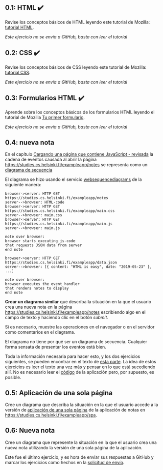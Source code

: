 

##  0.1: HTML :heavy_check_mark:

Revise los conceptos básicos de HTML leyendo este tutorial de Mozilla: [tutorial HTML](https://developer.mozilla.org/en-US/docs/Learn/Getting_started_with_the_web/HTML_basics).

*Este ejercicio no se envía a GitHub, basta con leer el tutorial*



## 0.2: CSS :heavy_check_mark:

Revise los conceptos básicos de CSS leyendo este tutorial de Mozilla: [tutorial CSS](https://developer.mozilla.org/en-US/docs/Learn/Getting_started_with_the_web/CSS_basics).

*Este ejercicio no se envía a GitHub, basta con leer el tutorial*



## 0.3: Formularios HTML :heavy_check_mark:

Aprende sobre los conceptos básicos de los formularios HTML leyendo el tutorial de Mozilla [Tu primer formulario](https://developer.mozilla.org/en-US/docs/Learn/HTML/Forms/Your_first_HTML_form).

*Este ejercicio no se envía a GitHub, basta con leer el tutorial*



## 0.4: nueva nota

En el capítulo [Cargando una página que contiene JavaScript - revisada](https://fullstackopen.com/es/part0/fundamentos-de-las-aplicaciones-web#cargando-una-página-que-contiene-java-script-revisado) la cadena de eventos causada al abrir la página https://studies.cs.helsinki.fi/exampleapp/notes se representa como un [diagrama de secuencia](https://www.geeksforgeeks.org/unified-modeling-language-uml-sequence-diagrams/)

El diagrama se hizo usando el servicio [websequencediagrams](https://www.websequencediagrams.com) de la siguiente manera:

```
browser->server: HTTP GET https://studies.cs.helsinki.fi/exampleapp/notes
server-->browser: HTML-code
browser->server: HTTP GET https://studies.cs.helsinki.fi/exampleapp/main.css
server-->browser: main.css
browser->server: HTTP GET https://studies.cs.helsinki.fi/exampleapp/main.js
server-->browser: main.js

note over browser:
browser starts executing js-code
that requests JSON data from server 
end note

browser->server: HTTP GET https://studies.cs.helsinki.fi/exampleapp/data.json
server-->browser: [{ content: "HTML is easy", date: "2019-05-23" }, ...]

note over browser:
browser executes the event handler
that renders notes to display
end note
```

**Crear un diagrama similar** que describa la situación en la que el usuario crea una nueva nota en la página https://studies.cs.helsinki.fi/exampleapp/notes escribiendo algo en el campo de texto y haciendo clic en el botón *submit*.

Si es necesario, muestre las operaciones en el navegador o en el servidor como comentarios en el diagrama.

El diagrama no tiene por qué ser un diagrama de secuencia. Cualquier forma sensata de presentar los eventos está bien.

Toda la información necesaria para hacer esto, y los dos ejercicios siguientes, se pueden encontrar en el texto de [esta parte](https://fullstackopen.com/es/part0/fundamentos_de_las_aplicaciones_web#formularios-y-http-post). La idea de estos ejercicios es leer el texto una vez más y pensar en lo que está sucediendo allí. No es necesario leer el [código](https://github.com/mluukkai/example_app) de la aplicación pero, por supuesto, es posible.



## 0.5: Aplicación de una sola página

Cree un diagrama que describa la situación en la que el usuario accede a la versión de [aplicación de una sola página](https://fullstackopen.com/es/part0/fundamentos_de_las_aplicaciones_web#aplicacion-de-una-sola-pagina) de la aplicación de notas en https://studies.cs.helsinki.fi/exampleapp/spa.



## 0.6: Nueva nota

Cree un diagrama que represente la situación en la que el usuario  crea una nueva nota utilizando la versión de una sola página de la  aplicación.

Este fue el último ejercicio, y es hora de enviar sus respuestas a GitHub y marcar los ejercicios como hechos en la [solicitud de envío](https://studies.cs.helsinki.fi/stats/courses/fullstackopen).